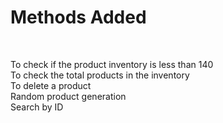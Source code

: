 <h1>Methods Added</h1><br>
<p>To check if the product inventory is less than 140<br>
  To check the total products in the inventory<br>
  To delete a product<br>
  Random product generation<br>
  Search by ID</p>
